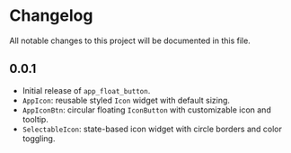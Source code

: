# Changelog

All notable changes to this project will be documented in this file.

## 0.0.1
- Initial release of `app_float_button`.
- `AppIcon`: reusable styled `Icon` widget with default sizing.
- `AppIconBtn`: circular floating `IconButton` with customizable icon and tooltip.
- `SelectableIcon`: state-based icon widget with circle borders and color toggling.

